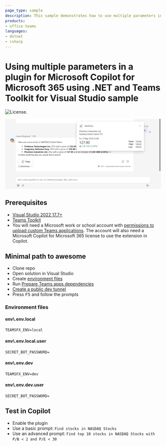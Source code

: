```yaml
---
page_type: sample
description: This sample demonstrates how to use multiple parameters in a plugin for Microsoft Copilot for Microsoft 365 using .NET and Teams Toolkit for Visual Studio.
products:
- office-teams
languages:
- dotnet
- csharp
---
```


# Using multiple parameters in a plugin for Microsoft Copilot for Microsoft 365 using .NET and Teams Toolkit for Visual Studio sample

![License.](https://img.shields.io/badge/license-MIT-green.svg)

![Plugin response from Copilot with reference preview Adaptive Card displayed](./assets/preview.png)

## Prerequisites

- [Visual Studio 2022 17.7+](https://visualstudio.microsoft.com)
- [Teams Toolkit](https://learn.microsoft.com/microsoftteams/platform/toolkit/toolkit-v4/install-teams-toolkit-vs?pivots=visual-studio-v17-7)
- You will need a Microsoft work or school account with [permissions to upload custom Teams applications](https://learn.microsoft.com/microsoftteams/platform/concepts/build-and-test/prepare-your-o365-tenant#enable-custom-teams-apps-and-turn-on-custom-app-uploading). The account will also need a Microsoft Copilot for Microsoft 365 license to use the extension in Copilot.

## Minimal path to awesome

- Clone repo
- Open solution in Visual Studio
- Create [environment files](#environment-files)
- Run [Prepare Teams apps dependencies](https://learn.microsoft.com/microsoftteams/platform/toolkit/toolkit-v4/debug-local-vs?pivots=visual-studio-v17-7#set-up-your-teams-toolkit)
- [Create a public dev tunnel](https://learn.microsoft.com/microsoftteams/platform/toolkit/toolkit-v4/debug-local-vs?pivots=visual-studio-v17-7#set-up-dev-tunnel-only-for-bot-and-message-extension)
- Press <kbd>F5</kbd> and follow the prompts

### Environment files

#### env\\.env.local

```
TEAMSFX_ENV=local
```

#### env\\.env.local.user

```
SECRET_BOT_PASSWORD=
```

#### env\\.env.dev

```
TEAMSFX_ENV=dev
```

#### env\\.env.dev.user

```
SECRET_BOT_PASSWORD=
```

## Test in Copilot

- Enable the plugin
- Use a basic prompt: `Find stocks in NASDAQ Stocks`
- Use an advanced prompt: `Find top 10 stocks in NASDAQ Stocks with P/B < 2 and P/E < 30`
